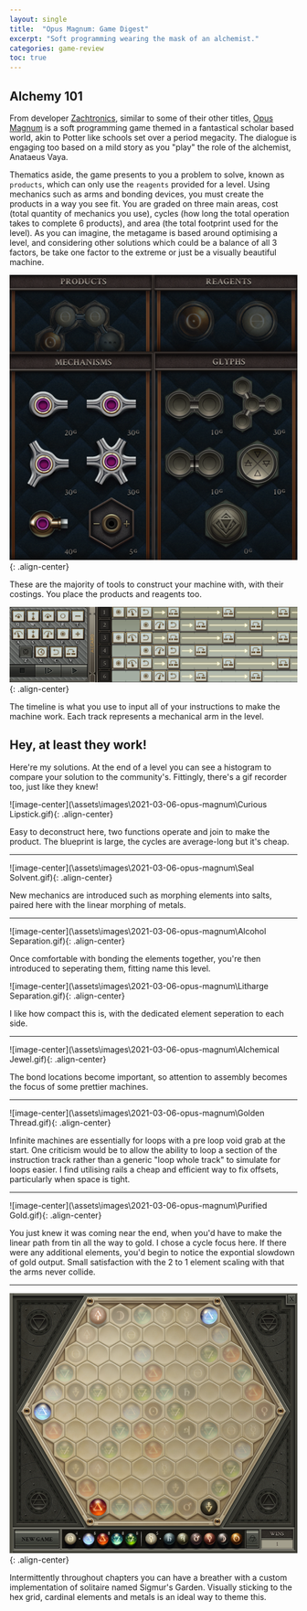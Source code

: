 ```yaml
---
layout: single
title:  "Opus Magnum: Game Digest"
excerpt: "Soft programming wearing the mask of an alchemist."
categories: game-review
toc: true
---
```

## Alchemy 101

From developer [Zachtronics](https://store.steampowered.com/developer/zachtronics/), similar to some of their other titles, [Opus Magnum](https://store.steampowered.com/app/558990/Opus_Magnum/?curator_clanid=32946839) is a soft programming game themed in a fantastical scholar based world, akin to Potter like schools set over a period megacity. The dialogue is engaging too based on a mild story as you "play" the role of the alchemist, Anataeus Vaya.

Thematics aside, the game presents to you a problem to solve, known as `products`, which can only use the `reagents` provided for a level. Using mechanics such as arms and bonding devices, you must create the products in a way you see fit. You are graded on three main areas, cost (total quantity of mechanics you use), cycles (how long the total operation takes to complete 6 products), and area (the total footprint used for the level). As you can imagine, the metagame is based around optimising a level, and considering other solutions which could be a balance of all 3 factors, be take one factor to the extreme or just be a visually beautiful machine.

![image-center](\assets\images\2021-03-06-opus-magnum\gameplayObjects.png){: .align-center}

These are the majority of tools to construct your machine with, with their costings. You place the products and reagents too.

![image-center](\assets\images\2021-03-06-opus-magnum\timeline.png){: .align-center}

The timeline is what you use to input all of your instructions to make the machine work. Each track represents a mechanical arm in the level.

## Hey, at least they work!

Here're my solutions. At the end of a level you can see a histogram to compare your solution to the community's. Fittingly, there's a gif recorder too, just like they knew!

![image-center](\assets\images\2021-03-06-opus-magnum\Curious Lipstick.gif){: .align-center}

Easy to deconstruct here, two functions operate and join to make the product. The blueprint is large, the cycles are average-long but it's cheap.

---

![image-center](\assets\images\2021-03-06-opus-magnum\Seal Solvent.gif){: .align-center}

New mechanics are introduced such as morphing elements into salts, paired here with the linear morphing of metals.

---

![image-center](\assets\images\2021-03-06-opus-magnum\Alcohol Separation.gif){: .align-center}

Once comfortable with bonding the elements together, you're then introduced to seperating them, fitting name this level.

![image-center](\assets\images\2021-03-06-opus-magnum\Litharge Separation.gif){: .align-center}

I like how compact this is, with the dedicated element seperation to each side.

---

![image-center](\assets\images\2021-03-06-opus-magnum\Alchemical Jewel.gif){: .align-center}

The bond locations become important, so attention to assembly becomes the focus of some prettier machines.

---

![image-center](\assets\images\2021-03-06-opus-magnum\Golden Thread.gif){: .align-center}

Infinite machines are essentially for loops with a pre loop void grab at the start. One criticism would be to allow the ability to loop a section of the instruction track rather than a generic "loop whole track" to simulate for loops easier. I find utilising rails a cheap and efficient way to fix offsets, particularly when space is tight.

---

![image-center](\assets\images\2021-03-06-opus-magnum\Purified Gold.gif){: .align-center}

You just knew it was coming near the end, when you'd have to make the linear path from tin all the way to gold. I chose a cycle focus here. If there were any additional elements, you'd begin to notice the expontial slowdown of gold output. Small satisfaction with the 2 to 1 element scaling with that the arms never collide.

---

![image-center](\assets\images\2021-03-06-opus-magnum\sigmarsGarden.png){: .align-center}

Intermittently throughout chapters you can have a breather with a custom implementation of solitaire named Sigmur's Garden. Visually sticking to the hex grid, cardinal elements and metals is an ideal way to theme this.